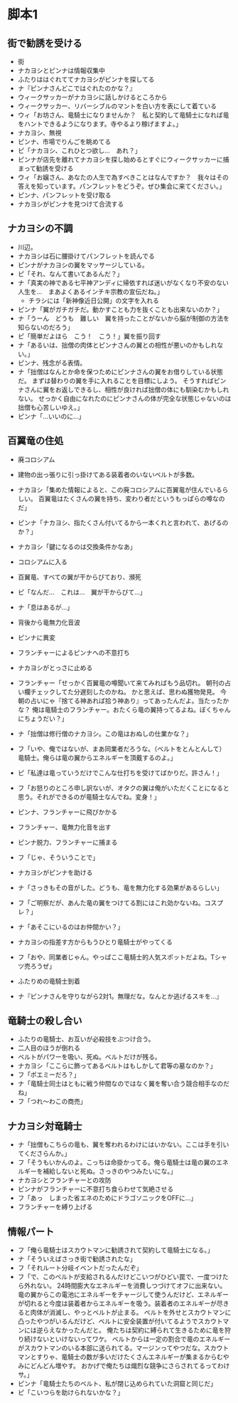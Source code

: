 # 脚本1

## 街で勧誘を受ける
* 街
* ナカヨシとピンナは情報収集中
* ふたりははぐれててナカヨシがピンナを探してる
* ナ『ピンナさんどこではぐれたのかな？』
* ウィークサッカーがナカヨシに話しかけるところから
* ウィークサッカー、リバーシブルのマントを白い方を表にして着ている
* ウィ「お坊さん、竜騎士になりませんか？　私と契約して竜騎士になれば竜をハントできるようになります。寺やるより稼げますよ。」
* ナカヨシ、無視
* ピンナ、市場でりんごを眺めてる
* ピ「ナカヨシ、これひとつ欲し…　あれ？」
* ピンナが店先を離れてナカヨシを探し始めるとすぐにウィークサッカーに捕まって勧誘を受ける
* ウィ「お嬢さん、あなたの人生で為すべきことはなんですか？　我々はその答えを知っています。パンフレットをどうぞ。ぜひ集会に来てください。」
* ピンナ、パンフレットを受け取る
* ナカヨシがピンナを見つけて合流する

## ナカヨシの不調
* 川辺。
* ナカヨシは石に腰掛けてパンフレットを読んでる
* ピンナがナカヨシの翼をマッサージしている。
* ピ「それ、なんて書いてあるんだ？」
* ナ「真実の神である七平神アンディに帰依すれば迷いがなくなり不安のない人生を…　まあよくあるインチキ宗教の宣伝だね。」
  * チラシには「新神像近日公開」の文字を入れる
* ピンナ「翼がガチガチだ。動かすことも力を抜くことも出来ないのか？」
* ナ「うーん　どうも　難しい　翼を持ったことがないから脳が制御の方法を知らないのだろう」
* ピ「簡単だよほら　こう！　こう！」翼を振り回す
* ナ「あるいは、拙僧の肉体とピンナさんの翼との相性が悪いのかもしれない。」
* ピンナ、残念がる表情。
* ナ「拙僧はなんとか命を保つためにピンナさんの翼をお借りしている状態だ。
  まずは替わりの翼を手に入れることを目標にしよう。
  そうすればピンナさんに翼をお返しできるし、相性が良ければ拙僧の体にも馴染むかもしれない。
  せっかく自由になれたのにピンナさんの体が完全な状態じゃないのは拙僧も心苦しいゆえ。」
* ピンナ「…いいのに…」


## 百翼竜の住処
* 廃コロシアム
* 建物の出っ張りに引っ掛けてある装着者のいないベルトが多数。
* ナカヨシ「集めた情報によると、この廃コロシアムに百翼竜が住んでいるらしい。
  百翼竜はたくさんの翼を持ち、変わり者だというもっぱらの噂なのだ」
* ピンナ「ナカヨシ、指たくさん付いてるから一本くれと言われて、あげるのか？」
* ナカヨシ「鍵になるのは交換条件かなあ」

* コロシアムに入る
* 百翼竜、すべての翼が干からびており、瀕死
* ピ「なんだ…　これは…　翼が干からびて…」
* ナ「息はあるが…」

* 背後から竜無力化音波
* ピンナに異変
* フランチャーによるピンナへの不意打ち
* ナカヨシがとっさに止める

* フランチャー「せっかく百翼竜の噂聞いて来てみればもう品切れ。
  朝刊の占い欄チェックしてた分遅刻したのかね。
  かと思えば、思わぬ獲物発見。
  今朝の占いにゃ『捨てる神あれば拾う神あり』ってあったんだよ。当たったかな？
  俺は竜騎士のフランチャー。おたくら竜の翼持ってるよね。ぼくちゃんにちょうだい？」
* ナ「拙僧は修行僧のナカヨシ。この竜はおぬしの仕業かな？」
* フ「いや、俺ではないが、まあ同業者だろうな。（ベルトをとんとんして）竜騎士。俺らは竜の翼からエネルギーを頂戴するのよ。」
* ピ「私達は竜っていうだけでこんな仕打ちを受けてばかりだ。許さん！」
* フ「お怒りのところ申し訳ないが、オタクの翼は俺がいただくことになると思う。それができるのが竜騎士なんでね。変身！」
* ピンナ、フランチャーに飛びかかる
* フランチャー、竜無力化音を出す
* ピンナ脱力、フランチャーに捕まる
* フ「じゃ、そういうことで」
* ナカヨシがピンナを助ける
* ナ「さっきもその音がした。どうも、竜を無力化する効果があるらしい」
* フ「ご明察だが、あんた竜の翼をつけてる割にはこれ効かないね。コスプレ？」
* ナ「あそこにいるのはお仲間かい？」
* ナカヨシの指差す方からもうひとり竜騎士がやってくる
* フ「おや、同業者じゃん。やっぱここ竜騎士的人気スポットだよね。Tシャツ売ろうぜ」
* ふたりめの竜騎士到着
* ナ『ピンナさんを守りながら2対1。無理だな。なんとか逃げるスキを…』

## 竜騎士の殺し合い
* ふたりの竜騎士、お互いが必殺技をぶつけ合う。
* 二人目のほうが倒れる
* ベルトがパワーを吸い、死ぬ。ベルトだけが残る。
* ナカヨシ「ここらに飾ってあるベルトはもしかして君等の墓なのか？」
* フ「ポエミーだろ？」
* ナ「竜騎士同士はともに戦う仲間なのではなく翼を奪い合う競合相手なのだね」
* フ「つれ～わこの商売」

## ナカヨシ対竜騎士
* ナ「拙僧もこちらの竜も、翼を奪われるわけにはいかない。ここは手を引いてくださらんか。」
* フ「そうもいかんのよ。こっちは命掛かってる。俺ら竜騎士は竜の翼のエネルギーを補給しないと死ぬ。さっきのやつみたいにな。」
* ナカヨシとフランチャーとの攻防
* ピンナがフランチャーに不意打ち食らわせて気絶させる
* フ「あっ　しまった省エネのためにドラゴソニックをOFFに…」
* フランチャーを縛り上げる

## 情報パート
* フ「俺ら竜騎士はスカウトマンに勧誘されて契約して竜騎士になる。」
* ナ「そういえばさっき街で勧誘されたな」
* フ「それルート分岐イベントだったんだぞ」
* フ「で、このベルトが支給されるんだけどこいつがひどい罠で、一度つけたら外れない。
  24時間膨大なエネルギーを消費しつづけてオフに出来ない。
  竜の翼からこの電池にエネルギーをチャージして使うんだけど、エネルギーが切れると今度は装着者からエネルギーを吸う。装着者のエネルギーが尽きると肉体が消滅し、やっとベルトが止まる。
  ベルトを外せとスカウトマンに凸ったやつがいるんだけど、ベルトに安全装置が付いてるようでスカウトマンには逆らえなかったんだと。
  俺たちは契約に縛られて生きるために竜を狩り続けないといけないってワケ。
  ベルトからは一定の割合で竜のエネルギーがスカウトマンのいる本部に送られてる。マージンってやつだな。スカウトマンとすりゃ、竜騎士の数が多いだけたくさんエネルギーが集まるからむやみにどんどん増やす。
  おかげで俺たちは熾烈な競争にさらされてるってわけサ。」
* ピンナ「竜騎士たちのベルト、私が閉じ込められていた洞窟と同じだ」
* ピ「こいつらを助けられないかな？」
